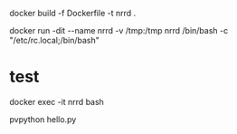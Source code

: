 docker build -f Dockerfile -t nrrd .


docker run -dit --name nrrd -v /tmp:/tmp nrrd /bin/bash -c "/etc/rc.local;/bin/bash" 



# test

docker exec -it nrrd bash


pvpython hello.py